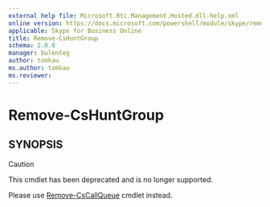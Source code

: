 ```yaml
---
external help file: Microsoft.Rtc.Management.Hosted.dll-help.xml
online version: https://docs.microsoft.com/powershell/module/skype/remove-cshuntgroup
applicable: Skype for Business Online
title: Remove-CsHuntGroup
schema: 2.0.0
manager: bulenteg
author: tomkau
ms.author: tomkau
ms.reviewer:
---
```


# Remove-CsHuntGroup

## SYNOPSIS
> [!CAUTION]
> This cmdlet has been deprecated and is no longer supported.
> 
> Please use [Remove-CsCallQueue](Remove-CsCallQueue.md) cmdlet instead.
